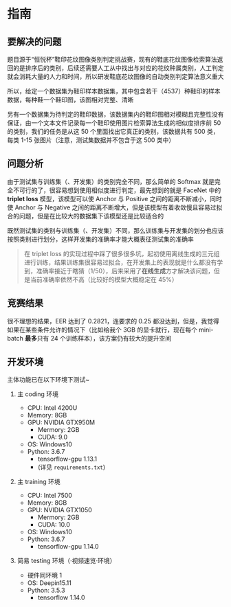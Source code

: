 # 指南

## 要解决的问题

题目源于“恒悦杯”鞋印花纹图像类别判定挑战赛，现有的鞋底花纹图像检索算法返回的是排序后的类别，后续还需要人工从中找出与对应的花纹种属类别，人工判定就会消耗大量的人力和时间，所以研发鞋底花纹图像的自动类别判定算法意义重大

所以，给定一个数据集为鞋印样本数据集，其中包含若干（4537）种鞋印的样本数据，每种鞋一个鞋印图，该图相对完整、清晰

另有一个数据集为待判定的鞋印数据，该数据集内的鞋印图相对模糊且完整性没有保证，由一个文本文件记录每一个鞋印使用图片检索算法生成的相似度排序前 50 的类别，我们的任务是从这 50 个里面找出它真正的类别，该数据共有 500 类，每类 1-15 张图片（注意，测试集数据并不包含于这 500 类中）

## 问题分析

由于测试集与训练集（、开发集）的类别完全不同，那么简单的 Softmax 就是完全不可行的了，很容易想到使用相似度进行判定，最先想到的就是 FaceNet 中的 **triplet loss** 模型，该模型可以使 Anchor 与 Positive 之间的距离不断减小，同时使 Anchor 与 Negative 之间的距离不断增大，但是该模型有着收敛慢且容易过拟合的问题，但是在比较大的数据集下该模型还是比较适合的

既然测试集的类别与训练集（、开发集）不同，那么训练集与开发集的划分也应该按照类别进行划分，这样开发集的准确率才能大概表征测试集的准确率

> 在 triplet loss 的实现过程中踩了很多很多坑，起初使用离线生成的三元组进行训练，结果训练集很容易过拟合，在开发集上的表现就是什么都没有学到，准确率接近于瞎猜（1/50），后来采用了**在线生成**方才解决该问题，但是当前准确率依然不高（比较好的模型大概稳定在 45%）

## 竞赛结果

很不理想的结果，EER 达到了 0.2821，连要求的 0.25 都没达到，但是，我觉得如果在某些条件允许的情况下（比如给我个 3GB 的显卡就行，现在每个 mini-batch **最多**只有 24 个训练样本），该方案仍有较大的提升空间

## 开发环境

主体功能已在以下环境下测试~

1. 主 coding 环境

   -  CPU: Intel 4200U
   -  Memory: 8GB
   -  GPU: NVIDIA GTX950M
      -  Mermory: 2GB
      -  CUDA: 9.0
   -  OS: Windows10
   -  Python: 3.6.7
      -  tensorflow-gpu 1.13.1
      -  (详见 `requirements.txt`)

2. 主 training 环境

   -  CPU: Intel 7500
   -  Memory: 8GB
   -  GPU: NVIDIA GTX1050
      -  Mermory: 2GB
      -  CUDA: 10.0
   -  OS: Windows10
   -  Python: 3.6.7
      -  tensorflow-gpu 1.14.0

3. 简易 testing 环境（·视频速览·环境）

   -  硬件同环境 1
   -  OS: Deepin15.11
   -  Python: 3.5.3
      -  tensorflow 1.14.0
